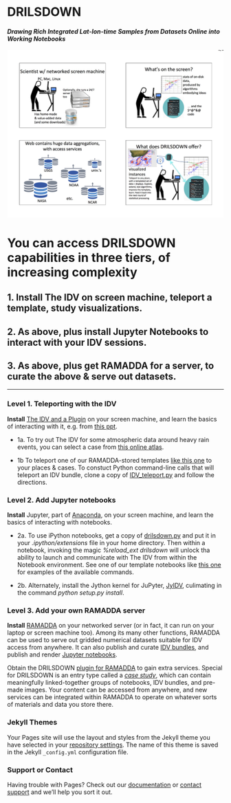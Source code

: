 # DRILSDOWN
#### _Drawing Rich Integrated Lat-lon-time Samples from Datasets Online into Working Notebooks_

![4 panels Explaining DRILSDOWN concept](https://raw.githubusercontent.com/brianmapes/EarthCube-DRILSDOWN/master/DRILSDOWN.strategy.2017-06-01.why.jpg)

# You can access DRILSDOWN capabilities in **three tiers**, of increasing complexity 

## 1. Install The IDV on screen machine, teleport a template, study visualizations.
## 2. As above, plus install Jupyter Notebooks to interact with your IDV sessions. 
## 3. As above, plus get RAMADDA for a server, to curate the above & serve out datasets.

----------------

### Level 1. Teleporting with the IDV
**Install** [The IDV and a Plugin](https://www.rsmas.miami.edu/users/bmapes/MapesIDVcollection.html) on your screen machine, and learn the basics of interacting with it, e.g. from [this ppt](http://weather.rsmas.miami.edu/repository/entry/get/IDV_intro_LMTmanual.pptx?entryid=dd95b65c-09a5-43a5-9f44-da5243e302f4). 

- 1a. To try out The IDV for some atmospheric data around heavy rain events, you can select a case from [this online atlas](http://www.rsmas.miami.edu/users/bmapes/HeavyRains_clickmaps/index.html). 

- 1b To teleport one of our RAMADDA-stored templates [like this one](http://weather.rsmas.miami.edu/repository/entry/show?entryid=ec12b8ce-3ea2-4de9-a833-3f4f13aca23b) to your places & cases. To constuct Python command-line calls that will teleport an IDV bundle, clone a copy of [IDV_teleport.py](https://github.com/suvarchal/IDV_teleport) and follow the directions.  

### Level 2. Add Jupyter notebooks
**Install** Jupyter, part of [Anaconda](https://www.continuum.io/downloads), on your screen machine, and learn the basics of interacting with notebooks. 

- 2a. To use iPython notebooks, get a copy of [drilsdown.py](https://raw.githubusercontent.com/Unidata/ipython-IDV/master/drilsdown.py) and put it in your _.ipython/extensions_ file in your home directory. Then within a notebook, invoking the magic _%reload_ext drilsdown_ will unlock tha ability to launch and communicate with The IDV from within the Notebook environment. See one of our template notebooks like [this one](http://geodesystems.com/repository/entry/show?entryid=8f7cfb7e-aba1-4b8f-878c-65b525aee169) for examples of the available commands.  

- 2b. Alternately, install the Jython kernel for JuPyter, [JyIDV](https://github.com/suvarchal/JyIDV), culimating in the command _python setup.py install_.


### Level 3. Add your own RAMADDA server
**Install** [RAMADDA](http://geodesystems.com/repository/entry/show?entryid=2e485e95-eb29-44fc-8987-76e6ac74365a) on your networked server (or in fact, it can run on your laptop or screen machine too). Among its many other functions, RAMADDA can be used to serve out gridded numerical datasets suitable for IDV access from anywhere. It can also publish and curate [IDV bundles](http://weather.rsmas.miami.edu/repository/entry/show?entryid=115a4ff0-10de-4fba-86d7-66cd42d6d8de), and publish and render [Jupyter notebooks](http://dataloggia.com/repository/entry/show?entryid=3552f8c0-a3af-4531-9339-9d420a437835).

Obtain the DRILSDOWN [plugin for RAMADDA](https://github.com/Unidata/drilsdown) to gain extra services. Special for DRILSDOWN is an entry type called a [_case study_](http://geodesystems.com/repository/entry/show?entryid=12704a38-9a06-4989-aac4-dafbbe13a675), which can contain meaningfully linked-together groups of notebooks, IDV bundles, and pre-made images. Your content can be accessed from anywhere, and new services can be integrated within RAMADDA to operate on whatever sorts of materials and data you store there. 






### Jekyll Themes

Your Pages site will use the layout and styles from the Jekyll theme you have selected in your [repository settings](https://github.com/brianmapes/EarthCube-DRILSDOWN/settings). The name of this theme is saved in the Jekyll `_config.yml` configuration file.

### Support or Contact

Having trouble with Pages? Check out our [documentation](https://help.github.com/categories/github-pages-basics/) or [contact support](https://github.com/contact) and we’ll help you sort it out.
